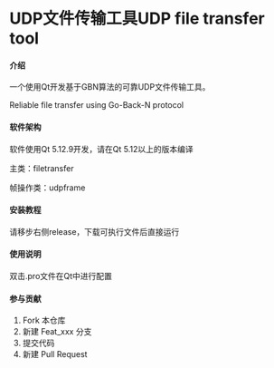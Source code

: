 # UDP文件传输工具UDP file transfer tool

#### 介绍
一个使用Qt开发基于GBN算法的可靠UDP文件传输工具。

Reliable file transfer using Go-Back-N protocol

#### 软件架构
软件使用Qt 5.12.9开发，请在Qt 5.12以上的版本编译

主类：filetransfer

帧操作类：udpframe



#### 安装教程

请移步右侧release，下载可执行文件后直接运行

#### 使用说明

双击.pro文件在Qt中进行配置

#### 参与贡献

1.  Fork 本仓库
2.  新建 Feat_xxx 分支
3.  提交代码
4.  新建 Pull Request

